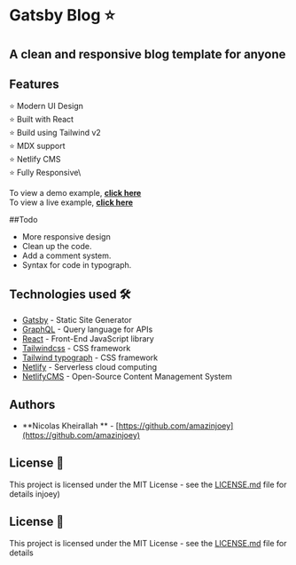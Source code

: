 # Gatsby Blog ⭐
## A clean and responsive blog template for anyone


## Features

⭐ Modern UI Design\
⭐ Built with React\
⭐ Build using Tailwind v2\
⭐ MDX support\
⭐ Netlify CMS\
⭐ Fully Responsive\

To view a demo example, **[click here](https://romantic-payne-cd9cce.netlify.app/)**\
To view a live example, **[click here](http://yourmodernworkplace.com/)**



##Todo

* More responsive design
* Clean up the code.
* Add a comment system.
* Syntax for code in typograph.


## Technologies used 🛠️

- [Gatsby](https://www.gatsbyjs.org/) - Static Site Generator
- [GraphQL](https://graphql.org/) - Query language for APIs
- [React](https://reactjs.org/) - Front-End JavaScript library
- [Tailwindcss](https://tailwindcss.com/) - CSS framework
- [Tailwind typograph](https://tailwindcss.com/docs/typography-plugin/) - CSS framework
- [Netlify](https://Netlify.com/) - Serverless cloud computing
- [NetlifyCMS](https://NetlifyCMS.com/) - Open-Source Content Management System


## Authors

- **Nicolas Kheirallah ** - [https://github.com/amazinjoey](https://github.com/amazinjoey)

## License 📄

This project is licensed under the MIT License - see the [LICENSE.md](LICENSE.md) file for details
injoey)

## License 📄

This project is licensed under the MIT License - see the [LICENSE.md](LICENSE.md) file for details

